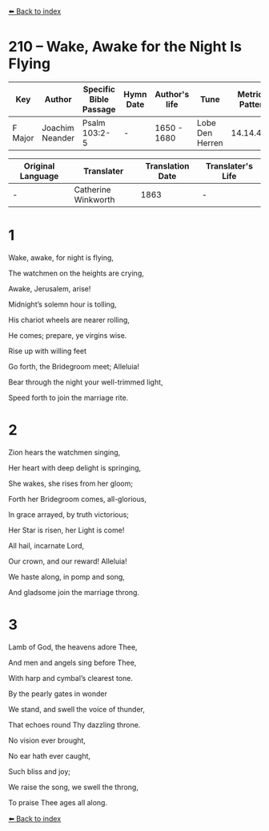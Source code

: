 [⬅️ Back to index](../README.md)

# 210 – Wake, Awake for the Night Is Flying

Key | Author   | Specific Bible Passage     |Hymn Date |Author's life |Tune |Metrical Pattern   |Composer/Source                                                                                        
-- | --------- | ---------------------------|----------|--------------|-----|-------------------|-------------   
F Major  | Joachim Neander      | Psalm 103:2-5 | -  | 1650 - 1680 | Lobe Den Herren | 14.14.4.7.8 | Chorale Book for England, 1863 

Original Language | Translater | Translation Date   | Translater's Life     
----------------- | --------- | --------------------|-------------   
\-  | Catherine Winkworth      | 1863 | -  | 1827 - 1878 



# 1

Wake, awake, for night is flying,

The watchmen on the heights are crying,

Awake, Jerusalem, arise!

Midnight’s solemn hour is tolling,

His chariot wheels are nearer rolling,

He comes; prepare, ye virgins wise.

Rise up with willing feet

Go forth, the Bridegroom meet; Alleluia!

Bear through the night your well-trimmed light,

Speed forth to join the marriage rite.



# 2

Zion hears the watchmen singing,

Her heart with deep delight is springing,

She wakes, she rises from her gloom;

Forth her Bridegroom comes, all-glorious,

In grace arrayed, by truth victorious;

Her Star is risen, her Light is come!

All hail, incarnate Lord,

Our crown, and our reward! Alleluia!

We haste along, in pomp and song,

And gladsome join the marriage throng.



# 3

Lamb of God, the heavens adore Thee,

And men and angels sing before Thee,

With harp and cymbal’s clearest tone.

By the pearly gates in wonder

We stand, and swell the voice of thunder,

That echoes round Thy dazzling throne.

No vision ever brought,

No ear hath ever caught,

Such bliss and joy;

We raise the song, we swell the throng,

To praise Thee ages all along.

[⬅️ Back to index](../README.md)
